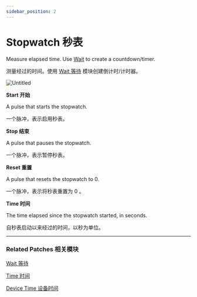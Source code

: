 ```yaml
---
sidebar_position: 2
---
```


# Stopwatch 秒表

Measure elapsed time. Use [Wait](https://www.notion.so/Wait-6f1674d3f8dc48299a11e12261ef991c) to create a countdown/timer.

测量经过的时间。使用 [Wait 等待](https://www.notion.so/Wait-6f1674d3f8dc48299a11e12261ef991c) 模块创建倒计时/计时器。

![Untitled](https://s3.us-west-2.amazonaws.com/secure.notion-static.com/f6c6a243-eabc-4c6c-b866-bec23a816b09/Untitled.png?X-Amz-Algorithm=AWS4-HMAC-SHA256&X-Amz-Content-Sha256=UNSIGNED-PAYLOAD&X-Amz-Credential=AKIAT73L2G45EIPT3X45%2F20220602%2Fus-west-2%2Fs3%2Faws4_request&X-Amz-Date=20220602T182313Z&X-Amz-Expires=86400&X-Amz-Signature=28aaf9f22ed2400d4c3d3b4b9ea5207a76a91538f7e7ecfb79b4e0f63df3050b&X-Amz-SignedHeaders=host&response-content-disposition=filename%20%3D%22Untitled.png%22&x-id=GetObject)

**Start 开始**

A pulse that starts the stopwatch.

一个脉冲，表示启用秒表。

**Stop 结束**

A pulse that pauses the stopwatch.

一个脉冲，表示暂停秒表。

**Reset 重置**

A pulse that resets the stopwatch to 0.

一个脉冲，表示将秒表重置为 0 。

**Time 时间**

The time elapsed since the stopwatch started, in seconds.

自秒表启动以来经过的时间，以秒为单位。

------

### Related Patches 相关模块

[Wait 等待](https://www.notion.so/Wait-6f1674d3f8dc48299a11e12261ef991c)

[Time 时间](https://www.notion.so/Time-1ff0676f9141430d815d2b0cbde18457)

[Device Time 设备时间](https://www.notion.so/Device-Time-a7710a1e2a824f8ead4c61f72a22aa7a)
